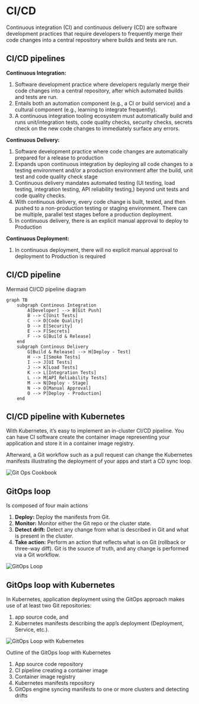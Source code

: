 # CI/CD 

Continuous integration (CI) and continuous delivery (CD) are software development practices that require developers to frequently merge their code changes into a central repository where builds and tests are run.

## CI/CD pipelines

**Continuous Integration:**
1. Software development practice where developers regularly merge their code changes into a central repository, after which automated builds and tests are run.
1. Entails both an automation component (e.g., a CI or build service) and a cultural component (e.g., learning to integrate frequently).
1. A continuous integration tooling ecosystem must automatically build and runs unit/integration tests, code quality checks, security checks, secrets check on the new code changes to immediately surface any errors.


**Continuous Delivery:**
1. Software development practice where code changes are automatically prepared for a release to production
1. Expands upon continuous integration by deploying all code changes to a testing environment and/or a production environment after the build, unit test and code quality check stage
1. Continuous delivery mandates automated testing (UI testing, load testing, integration testing, API reliability testing,) beyond unit tests and code quality checks.
1. With continuous delivery, every code change is built, tested, and then pushed to a non-production testing or staging environment. There can be multiple, parallel test stages before a production deployment. 
1. In continuous delivery, there is an explicit manual approval to deploy to Production

**Continuous Deployment:**
1. In continuous deployment, there will no explicit manual approval to deployment to Production is required


## CI/CD pipeline 

Mermaid CI/CD pipeline diagram

```mermaid
graph TB
    subgraph Continous Integration    
        A[Developer] --> B[Git Push]
        B --> C[Unit Tests]
        C --> D[Code Quality]
        D --> E[Security]
        E --> F[Secrets]
        F --> G[Build & Release]
    end
    subgraph Continous Delivery
        G[Build & Release] --> H[Deploy - Test]
        H --> I[Smoke Tests]
        I --> J[UI Tests]
        J --> K[Load Tests]
        K --> L[Integration Tests]
        L --> M[API Reliability Tests]
        M --> N[Deploy - Stage]
        N --> O[Manual Approval]
        O --> P[Deploy - Production]
    end
```


## CI/CD pipeline with Kubernetes

With Kubernetes, it’s easy to implement an in-cluster CI/CD pipeline. 
You can have CI software create the container image representing your application and store it in a container image registry. 

Afterward, a Git workflow such as a pull request can change the Kubernetes manifests illustrating the deployment of your apps and start a CD sync loop.

![Git Ops Cookbook](https://developers.redhat.com/sites/default/files/gocb_0102.png)

## GitOps loop

Is composed of four main actions

1. **Deploy:** Deploy the manifests from Git.
1. **Monitor:** Monitor either the Git repo or the cluster state.
3. **Detect drift:** Detect any change from what is described in Git and what is present in the cluster.
4. **Take action:** Perform an action that reflects what is on Git (rollback or three-way diff). Git is the source of truth, and any change is performed via a Git workflow.

![GitOps Loop](https://developers.redhat.com/sites/default/files/gocb_0103.png)

## GitOps loop with Kubernetes

In Kubernetes, application deployment using the GitOps approach makes use of at least two Git repositories: 

1. app source code, and 
1. Kubernetes manifests describing the app’s deployment (Deployment, Service, etc.).

![GitOps Loop with Kubernetes](https://developers.redhat.com/sites/default/files/gocb_0104.png)

Outline of the GitOps loop with Kubernetes

1. App source code repository
2. CI pipeline creating a container image
3. Container image registry
4. Kubernetes manifests repository
5. GitOps engine syncing manifests to one or more clusters and detecting drifts